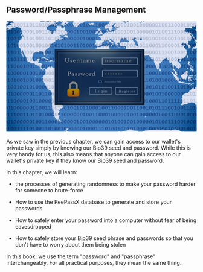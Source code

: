 ## Password/Passphrase Management

![](/assets/internet-1952019_1280.jpg)

As we saw in the previous chapter, we can gain access to our wallet's private key simply by knowing our Bip39 seed and password. While this is very handy for us, this also means that anyone can gain access to our wallet's private key if they know our Bip39 seed and password.

In this chapter, we will learn:

- the processes of generating randomness to make your password harder for someone to brute-force

- How to use the KeePassX database to generate and store your passwords

- How to safely enter your password into a computer without fear of being eavesdropped

- How to safely store your Bip39 seed phrase and passwords so that you don't have to worry about them being stolen

In this book, we use the term "password" and "passphrase" interchangeably. For all practical purposes, they mean the same thing.